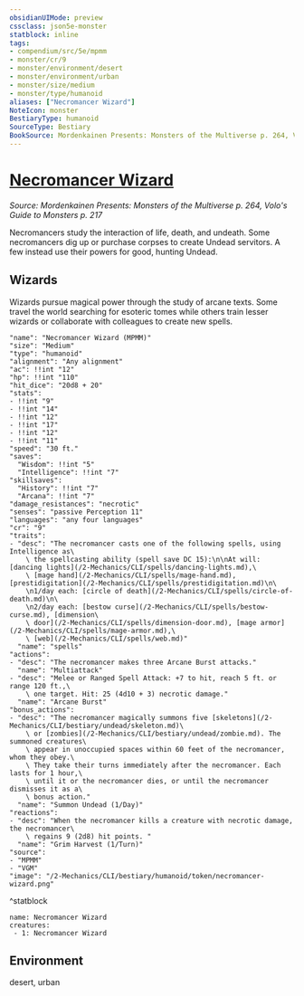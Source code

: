 ```yaml
---
obsidianUIMode: preview
cssclass: json5e-monster
statblock: inline
tags:
- compendium/src/5e/mpmm
- monster/cr/9
- monster/environment/desert
- monster/environment/urban
- monster/size/medium
- monster/type/humanoid
aliases: ["Necromancer Wizard"]
NoteIcon: monster
BestiaryType: humanoid
SourceType: Bestiary
BookSource: Mordenkainen Presents: Monsters of the Multiverse p. 264, Volo's Guide to Monsters p. 217
---
```

# [Necromancer Wizard](2-Mechanics/CLI/bestiary/humanoid/necromancer-wizard-mpmm.md)
*Source: Mordenkainen Presents: Monsters of the Multiverse p. 264, Volo's Guide to Monsters p. 217*  

Necromancers study the interaction of life, death, and undeath. Some necromancers dig up or purchase corpses to create Undead servitors. A few instead use their powers for good, hunting Undead.

## Wizards

Wizards pursue magical power through the study of arcane texts. Some travel the world searching for esoteric tomes while others train lesser wizards or collaborate with colleagues to create new spells.

```statblock
"name": "Necromancer Wizard (MPMM)"
"size": "Medium"
"type": "humanoid"
"alignment": "Any alignment"
"ac": !!int "12"
"hp": !!int "110"
"hit_dice": "20d8 + 20"
"stats":
- !!int "9"
- !!int "14"
- !!int "12"
- !!int "17"
- !!int "12"
- !!int "11"
"speed": "30 ft."
"saves":
  "Wisdom": !!int "5"
  "Intelligence": !!int "7"
"skillsaves":
  "History": !!int "7"
  "Arcana": !!int "7"
"damage_resistances": "necrotic"
"senses": "passive Perception 11"
"languages": "any four languages"
"cr": "9"
"traits":
- "desc": "The necromancer casts one of the following spells, using Intelligence as\
    \ the spellcasting ability (spell save DC 15):\n\nAt will: [dancing lights](/2-Mechanics/CLI/spells/dancing-lights.md),\
    \ [mage hand](/2-Mechanics/CLI/spells/mage-hand.md), [prestidigitation](/2-Mechanics/CLI/spells/prestidigitation.md)\n\
    \n1/day each: [circle of death](/2-Mechanics/CLI/spells/circle-of-death.md)\n\
    \n2/day each: [bestow curse](/2-Mechanics/CLI/spells/bestow-curse.md), [dimension\
    \ door](/2-Mechanics/CLI/spells/dimension-door.md), [mage armor](/2-Mechanics/CLI/spells/mage-armor.md),\
    \ [web](/2-Mechanics/CLI/spells/web.md)"
  "name": "spells"
"actions":
- "desc": "The necromancer makes three Arcane Burst attacks."
  "name": "Multiattack"
- "desc": "Melee or Ranged Spell Attack: +7 to hit, reach 5 ft. or range 120 ft.,\
    \ one target. Hit: 25 (4d10 + 3) necrotic damage."
  "name": "Arcane Burst"
"bonus_actions":
- "desc": "The necromancer magically summons five [skeletons](/2-Mechanics/CLI/bestiary/undead/skeleton.md)\
    \ or [zombies](/2-Mechanics/CLI/bestiary/undead/zombie.md). The summoned creatures\
    \ appear in unoccupied spaces within 60 feet of the necromancer, whom they obey.\
    \ They take their turns immediately after the necromancer. Each lasts for 1 hour,\
    \ until it or the necromancer dies, or until the necromancer dismisses it as a\
    \ bonus action."
  "name": "Summon Undead (1/Day)"
"reactions":
- "desc": "When the necromancer kills a creature with necrotic damage, the necromancer\
    \ regains 9 (2d8) hit points. "
  "name": "Grim Harvest (1/Turn)"
"source":
- "MPMM"
- "VGM"
"image": "/2-Mechanics/CLI/bestiary/humanoid/token/necromancer-wizard.png"
```
^statblock

```encounter-table
name: Necromancer Wizard
creatures:
 - 1: Necromancer Wizard
```

## Environment

desert, urban